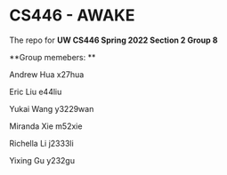 # CS446 - AWAKE
The repo for **UW CS446 Spring 2022 Section 2 Group 8**

**Group memebers: **

Andrew Hua	x27hua

Eric Liu	e44liu

Yukai Wang	y3229wan

Miranda Xie	m52xie

Richella Li	j2333li

Yixing Gu	y232gu
